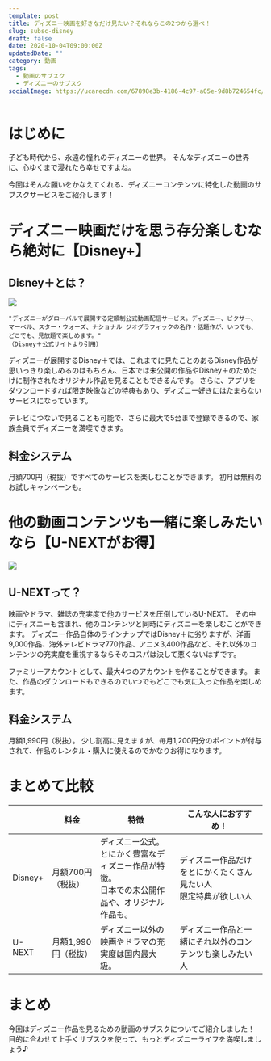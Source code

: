 ```yaml
---
template: post
title: ディズニー映画を好きなだけ見たい？それならこの2つから選べ！
slug: subsc-disney
draft: false
date: 2020-10-04T09:00:00Z
updatedDate: ""
category: 動画
tags:
  - 動画のサブスク
  - ディズニーのサブスク
socialImage: https://ucarecdn.com/67898e3b-4186-4c97-a05e-9d8b724654fc/CanvaWaltDisneyCastle.jpg
---
```


# はじめに

子ども時代から、永遠の憧れのディズニーの世界。
そんなディズニーの世界に、心ゆくまで浸れたら幸せですよね。

今回はそんな願いをかなえてくれる、ディズニーコンテンツに特化した動画のサブスクサービスをご紹介します！

# ディズニー映画だけを思う存分楽しむなら絶対に【Disney+】

## Disney＋とは？

![](https://ucarecdn.com/4321a5c1-838c-4e23-ad67-f1fa07562fc4/S__4202508.jpg)

```
"ディズニーがグローバルで展開する定額制公式動画配信サービス。ディズニー、ピクサー、マーベル、スター・ウォーズ、ナショナル ジオグラフィックの名作・話題作が、いつでも、どこでも、見放題で楽しめます。"
（Disney＋公式サイトより引用）
```
ディズニーが展開するDisney＋では、これまでに見たことのあるDisney作品が思いっきり楽しめるのはもちろん、日本では未公開の作品やDisney＋のためだけに制作されたオリジナル作品を見ることもできるんです。
さらに、アプリをダウンロードすれば限定映像などの特典もあり、ディズニー好きにはたまらないサービスになっています。

テレビにつないで見ることも可能で、さらに最大で5台まで登録できるので、家族全員でディズニーを満喫できます。

## 料金システム

月額700円（税抜）ですべてのサービスを楽しむことができます。
初月は無料のお試しキャンペーンも。


# 他の動画コンテンツも一緒に楽しみたいなら【U-NEXTがお得】

![](https://ucarecdn.com/b4ecd126-e7fe-4b72-ab5f-1970ec9841cf/)

## U-NEXTって？

映画やドラマ、雑誌の充実度で他のサービスを圧倒しているU-NEXT。
その中にディズニーも含まれ、他のコンテンツと同時にディズニーを楽しむことができます。
ディズニー作品自体のラインナップではDisney＋に劣りますが、洋画9,000作品、海外テレビドラマ770作品、アニメ3,400作品など、それ以外のコンテンツの充実度を重視するならそのコスパは決して悪くないはずです。

ファミリーアカウントとして、最大4つのアカウントを作ることができます。
また、作品のダウンロードもできるのでいつでもどこでも気に入った作品を楽しめます。

## 料金システム

月額1,990円（税抜）。
少し割高に見えますが、毎月1,200円分のポイントが付与されて、作品のレンタル・購入に使えるのでかなりお得になります。

# まとめて比較

|  | 料金 | 特徴 | こんな人におすすめ！ |
| --- | --- | --- | --- |
| Disney+ | 月額700円（税抜） | ディズニー公式。<br>とにかく豊富なディズニー作品が特徴。<br>日本での未公開作品や、オリジナル作品も。 | ディズニー作品だけをとにかくたくさん見たい人<br>限定特典が欲しい人 |
| U-NEXT | 月額1,990円（税抜） | ディズニー以外の映画やドラマの充実度は国内最大級。 | ディズニー作品と一緒にそれ以外のコンテンツも楽しみたい人 |

# まとめ
今回はディズニー作品を見るための動画のサブスクについてご紹介しました！
目的に合わせて上手くサブスクを使って、もっとディズニーライフを満喫しましょう♪


